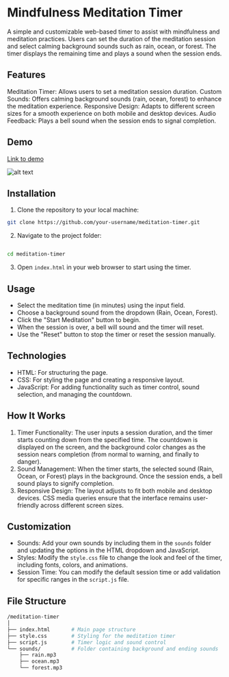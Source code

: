 # Mindfulness Meditation Timer
A simple and customizable web-based timer to assist with mindfulness and meditation practices. Users can set the duration of the meditation session and select calming background sounds such as rain, ocean, or forest. The timer displays the remaining time and plays a sound when the session ends.

## Features
Meditation Timer: Allows users to set a meditation session duration.
Custom Sounds: Offers calming background sounds (rain, ocean, forest) to enhance the meditation experience.
Responsive Design: Adapts to different screen sizes for a smooth experience on both mobile and desktop devices.
Audio Feedback: Plays a bell sound when the session ends to signal completion.

## Demo
[Link to demo](https://codepen.io/Shravan-Dalavi/pen/yLmNvpG)

![alt text](image.png)

## Installation
1. Clone the repository to your local machine:
```bash
git clone https://github.com/your-username/meditation-timer.git
```
2. Navigate to the project folder:
```bash

cd meditation-timer
```
3. Open `index.html` in your web browser to start using the timer.

## Usage

- Select the meditation time (in minutes) using the input field.
- Choose a background sound from the dropdown (Rain, Ocean, Forest).
- Click the "Start Meditation" button to begin.
- When the session is over, a bell will sound and the timer will reset.
- Use the "Reset" button to stop the timer or reset the session manually.

## Technologies

- HTML: For structuring the page.
- CSS: For styling the page and creating a responsive layout.
- JavaScript: For adding functionality such as timer control, sound selection, and managing the countdown.

## How It Works

1. Timer Functionality: The user inputs a session duration, and the timer starts counting down from the specified time. The countdown is displayed on the screen, and the background color changes as the session nears completion (from normal to warning, and finally to danger).
2. Sound Management: When the timer starts, the selected sound (Rain, Ocean, or Forest) plays in the background. Once the session ends, a bell sound plays to signify completion.
3. Responsive Design: The layout adjusts to fit both mobile and desktop devices. CSS media queries ensure that the interface remains user-friendly across different screen sizes.

## Customization

- Sounds: Add your own sounds by including them in the `sounds` folder and updating the options in the HTML dropdown and JavaScript.
- Styles: Modify the `style.css` file to change the look and feel of the timer, including fonts, colors, and animations.
- Session Time: You can modify the default session time or add validation for specific ranges in the `script.js` file.

## File Structure
```bash
/meditation-timer
│
├── index.html       # Main page structure
├── style.css        # Styling for the meditation timer
├── script.js        # Timer logic and sound control
└── sounds/          # Folder containing background and ending sounds
    ├── rain.mp3
    ├── ocean.mp3
    └── forest.mp3

```